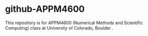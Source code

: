 # github-APPM4600
This repository is for APPM4600 (Numerical Methods and Scientific Computing) class at University of Colorado, Boulder .
